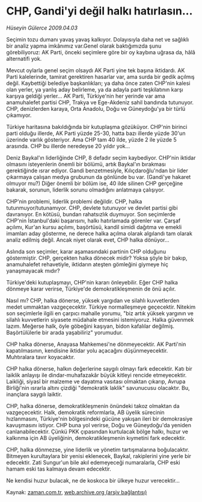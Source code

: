 # CHP, Gandi'yi değil halkı hatırlasın...

*Hüseyin Gülerce 2009.04.03*

<tr><td class="metin" colspan="2" style="padding-top: 20px; padding-left: 5px; padding-right: 10px;">Seçimin tozu dumanı yavaş yavaş kalkıyor. Dolayısıyla daha net ve sağlıklı bir analiz yapma imkânımız var.Genel olarak baktığımızda şunu görebiliyoruz: AK Parti, önceki seçimlere göre bir oy kaybına uğrasa da, hâlâ alternatifi yok.</td></tr><tr><td class="metin" colspan="2" style="padding-top: 20px; padding-left: 5px; padding-right: 10px;"><p>Mevcut oylarla genel seçim olsaydı AK Parti yine tek başına iktidardı. AK Parti kalelerinde, tamirat gerektiren hasarlar var, ama surda bir gedik açılmış değil. Kaybettiği belediye başkanlıkları; ya daha önce zaten CHP'nin kalesi olan yerler, ya yanlış aday belirleme, ya da adayla parti teşkilatının karşı karşıya geldiği yerler... AK Parti, Türkiye'nin her yerinde var ama anamuhalefet partisi CHP, Trakya ve Ege-Akdeniz sahil bandında tutunuyor. CHP, denizlerden karaya, Orta Anadolu, Doğu ve Güneydoğu'ya bir türlü çıkamıyor.
<p>Türkiye haritasına bakıldığında bir kutuplaşma gözüküyor. CHP'nin birinci parti olduğu illerde, AK Parti yüzde 25-30, hatta bazı illerde yüzde 30'un üzerinde varlık gösteriyor. Ama CHP tam 40 ilde, yüzde 2 ile yüzde 5 arasında. CHP bu illerde neredeyse 20 yıldır yok...
<p>Deniz Baykal'ın liderliğinde CHP, 8 defadır seçim kaybediyor. CHP'nin iktidar olmasını isteyenlerin önemli bir bölümü, artık Baykal'ın bırakması gerektiğinde ısrar ediyor. Gandi benzetmesiyle, Kılıçdaroğlu'ndan bir lider çıkarmaya çalışan medya grubunun da gönlünde bu var. (Gandi'ye hakaret olmuyor mu?) Diğer önemli bir bölüm ise, 40 ilde silinen CHP gerçeğine bakarak, sorunun, liderlik sorunu olmadığını anlatmaya çalışıyor.
<p>CHP'nin problemi, liderlik problemi değildir. CHP, halka tutunmuyor/tutunamıyor. CHP, devlete tutunuyor ve devlet partisi gibi davranıyor. En kötüsü, bundan rahatsızlık duymuyor. Son seçimlerde CHP'nin İstanbul'daki başarısını, halkı hatırlamada görenler var. Çarşaf açılımı, Kur'an kursu açılımı, başörtüsü, kandil simidi dağıtma ve emekli imamları aday gösterme, ne derece halka açılma olarak algılandı tam olarak analiz edilmiş değil. Ancak niyet olarak evet, CHP halka dönüyor...
<p>Aslında son seçimler, karar aşamasındaki partinin CHP olduğunu göstermiştir. CHP, gerçekten halka dönecek midir? Yoksa şöyle bir bakıp, anamuhalefet rehavetiyle, iktidarın ateşten gömleğini giymeye hiç yanaşmayacak mıdır?
<p>Türkiye'deki kutuplaşmayı, CHP'nin kararı önleyebilir. Eğer CHP halka dönmeye karar verirse, Türkiye'de demokratikleşmenin de önü açılır.
<p>Nasıl mı? CHP, halka dönerse, yüksek yargıdan ve silahlı kuvvetlerden medet ummaktan vazgeçecektir. Türkiye normalleşmeye geçecektir. Nitekim son seçimlerle ilgili en çarpıcı mahalle yorumu, "biz artık yüksek yargının ve silahlı kuvvetlerin siyasete müdahale etmesini istemiyoruz. Halka güvenmek lazım. Meğerse halk, öyle göbeğini kaşıyan, bidon kafalılar değilmiş. Başörtülülerle bir arada yaşabiliriz" yorumudur.
<p>CHP halka dönerse, Anayasa Mahkemesi'ne dönmeyecektir. AK Parti'nin kapatılmasının, kendisine iktidar yolu açacağını düşünmeyecektir. Muhtıralara tavır koyacaktır.
<p>CHP halka dönerse, halkın değerlerine saygılı olmayı fark edecektir. Katı bir laiklik anlayışı ile dindar-muhafazakâr büyük kitleyi rencide etmeyecektir. Laikliği, siyasî bir malzeme ve dayatma vasıtası olmaktan çıkarıp, Avrupa Birliği'nin ısrarla altını çizdiği "demokratik laklik" savunucusu olacaktır. Bu, inançlara saygılı laiktir.
<p>CHP, halka dönerse, demokratikleşmenin önündeki takoz olmaktan da vazgeçecektir. Halk, demokratik reformlarla, AB üyelik sürecinin hızlanmasını, Türkiye'nin bölgesindeki gücüne yakışan ileri bir demokrasiye kavuşmasını istiyor. CHP buna yol verirse, Doğu ve Güneydoğu'da yeniden canlanabilecektir. Çünkü PKK çıpasından kurtulacak bölge halkı, huzur ve kalkınma için AB üyeliğinin, demokratikleşmenin kıymetini fark edecektir.
<p>CHP, halka dönmezse, yine liderlik ve yönetim tartışmalarına boğulacaktır. Bitmeyen kurultaylara bir yenisi eklenecek, Baykal, rakiplerini yine yerle bir edecektir. Zati Sungur'un bile akıl edemeyeceği numaralarla, CHP eski hamam eski tas kalmaya devam edecektir.
<p>Ne kendisi huzur bulacak, ne de koskoca bir ülkeye huzur verecektir...<br/></p></p></p></p></p></p></p></p></p></p></p></p></td></tr>

Kaynak: [zaman.com.tr](http://zaman.com.tr/yazar.do?yazino=833120), [web.archive.org (arşiv bağlantısı)](http://web.archive.org/web/20090608074213/http://www.zaman.com.tr:80/yazar.do?yazino=833120)
